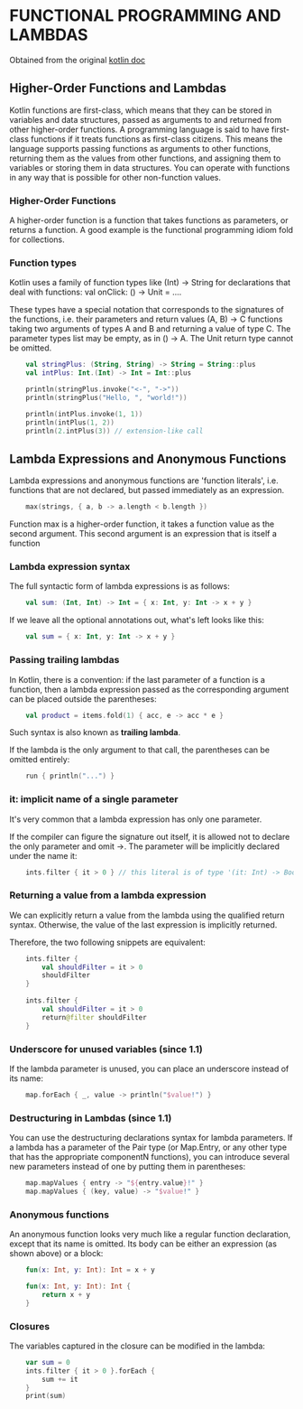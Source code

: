 # FUNCTIONAL PROGRAMMING AND LAMBDAS
Obtained from the original [kotlin doc](https://kotlinlang.org/docs/reference/lambdas.html)
## Higher-Order Functions and Lambdas
Kotlin functions are first-class, which means that they can be stored in variables and data structures, passed as arguments to and returned from other higher-order functions.
A programming language is said to have first-class functions if it treats functions as first-class citizens. This means the language supports passing functions as arguments to other functions, returning them as the values from other functions, and assigning them to variables or storing them in data structures.
You can operate with functions in any way that is possible for other non-function values.

### Higher-Order Functions
A higher-order function is a function that takes functions as parameters, or returns a function.
A good example is the functional programming idiom fold for collections.

### Function types
Kotlin uses a family of function types like (Int) -> String for declarations that deal with functions: 
val onClick: () -> Unit = ....

These types have a special notation that corresponds to the signatures of the functions, 
i.e. their parameters and return values
(A, B) -> C
functions taking two arguments of types A and B and returning a value of type C. 
The parameter types list may be empty, as in () -> A. 
The Unit return type cannot be omitted.

```kotlin
    val stringPlus: (String, String) -> String = String::plus
    val intPlus: Int.(Int) -> Int = Int::plus

    println(stringPlus.invoke("<-", "->"))
    println(stringPlus("Hello, ", "world!"))

    println(intPlus.invoke(1, 1))
    println(intPlus(1, 2))
    println(2.intPlus(3)) // extension-like call
```

## Lambda Expressions and Anonymous Functions
Lambda expressions and anonymous functions are 'function literals', i.e. functions that are not declared, 
but passed immediately as an expression. 

```kotlin
    max(strings, { a, b -> a.length < b.length })
```

Function max is a higher-order function, it takes a function value as the second argument. 
This second argument is an expression that is itself a function

### Lambda expression syntax
The full syntactic form of lambda expressions is as follows:
```kotlin
    val sum: (Int, Int) -> Int = { x: Int, y: Int -> x + y }
```
If we leave all the optional annotations out, what's left looks like this:
```kotlin
    val sum = { x: Int, y: Int -> x + y }
```

### Passing trailing lambdas
In Kotlin, there is a convention: if the last parameter of a function is a function, then a lambda expression passed as the corresponding argument can be placed outside the parentheses:
```kotlin
    val product = items.fold(1) { acc, e -> acc * e }
```
Such syntax is also known as **trailing lambda**.

If the lambda is the only argument to that call, the parentheses can be omitted entirely:
```kotlin
    run { println("...") }
```

### it: implicit name of a single parameter
It's very common that a lambda expression has only one parameter.

If the compiler can figure the signature out itself, it is allowed not to declare the only parameter and omit ->. 
The parameter will be implicitly declared under the name it:
```kotlin
    ints.filter { it > 0 } // this literal is of type '(it: Int) -> Boolean'
```

### Returning a value from a lambda expression
We can explicitly return a value from the lambda using the qualified return syntax. 
Otherwise, the value of the last expression is implicitly returned.

Therefore, the two following snippets are equivalent:
```kotlin
    ints.filter {
        val shouldFilter = it > 0
        shouldFilter
    }
    
    ints.filter {
        val shouldFilter = it > 0
        return@filter shouldFilter
    }
```

### Underscore for unused variables (since 1.1)
If the lambda parameter is unused, you can place an underscore instead of its name:
```kotlin
    map.forEach { _, value -> println("$value!") }
```

### Destructuring in Lambdas (since 1.1)
You can use the destructuring declarations syntax for lambda parameters. 
If a lambda has a parameter of the Pair type (or Map.Entry, or any other type that has 
the appropriate componentN functions), you can introduce several new parameters 
instead of one by putting them in parentheses:
```kotlin
    map.mapValues { entry -> "${entry.value}!" }
    map.mapValues { (key, value) -> "$value!" }
```

### Anonymous functions
An anonymous function looks very much like a regular function declaration, except that its name is omitted. 
Its body can be either an expression (as shown above) or a block:
```kotlin
    fun(x: Int, y: Int): Int = x + y

    fun(x: Int, y: Int): Int {
        return x + y
    }
```

### Closures
The variables captured in the closure can be modified in the lambda:
```kotlin
    var sum = 0
    ints.filter { it > 0 }.forEach {
        sum += it
    }
    print(sum)
```